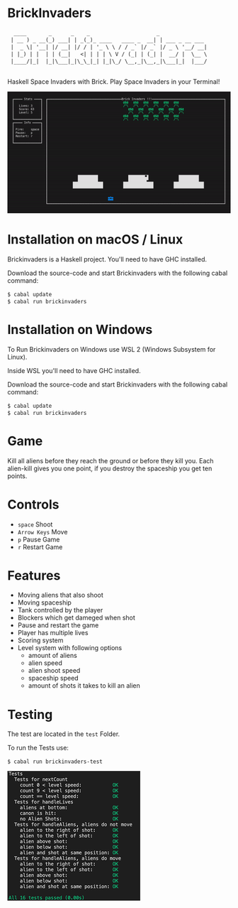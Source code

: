 # BrickInvaders
```
  ____       _      _    _                     _               
 | __ ) _ __(_) ___| | _(_)_ ____   ____ _  __| | ___ _ __ ___ 
 |  _ \| '__| |/ __| |/ / | '_ \ \ / / _` |/ _` |/ _ \ '__/ __|
 | |_) | |  | | (__|   <| | | | \ V / (_| | (_| |  __/ |  \__ \
 |____/|_|  |_|\___|_|\_\_|_| |_|\_/ \__,_|\__,_|\___|_|  |___/
                       
```
Haskell Space Invaders with Brick. Play Space Invaders in your Terminal!

![terminal-gif](./docs/play.gif)

# Installation on macOS / Linux
Brickinvaders is a Haskell project. You'll need to have GHC installed.

Download the source-code and start Brickinvaders with the following cabal command:
```
$ cabal update
$ cabal run brickinvaders
```

# Installation on Windows
To Run Brickinvaders on Windows use WSL 2 (Windows Subsystem for Linux).

Inside WSL you'll need to have GHC installed.

Download the source-code and start Brickinvaders with the following cabal command:
```
$ cabal update
$ cabal run brickinvaders
```
# Game
Kill all aliens before they reach the ground or before they kill you. Each alien-kill gives you one point, if you destroy the spaceship you get ten points.

# Controls
- `space`  Shoot
- `Arrow Keys` Move
- `p` Pause Game
- `r` Restart Game

# Features
- Moving aliens that also shoot
- Moving spaceship
- Tank controlled by the player
- Blockers which get dameged when shot
- Pause and restart the game
- Player has multiple lives
- Scoring system
- Level system with following options
    - amount of aliens
    - alien speed
    - alien shoot speed
    - spaceship speed
    - amount of shots it takes to kill an alien


# Testing
The test are located in the `test` Folder.

To run the Tests use:
```
$ cabal run brickinvaders-test
```
![tets](./docs/tests.png)